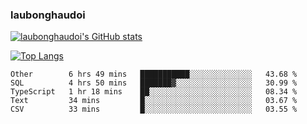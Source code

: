 ### laubonghaudoi

[![laubonghaudoi's GitHub stats](https://github-readme-stats.vercel.app/api?username=laubonghaudoi&count_private=true&show_icons=true)](https://github.com/laubonghaudoi/github-readme-stats)

[![Top Langs](https://github-readme-stats.vercel.app/api/top-langs/?username=laubonghaudoi&layout=compact)](https://github.com/laubonghaudoi/github-readme-stats)

<!--START_SECTION:waka-->
```text
Other        6 hrs 49 mins   ███████████░░░░░░░░░░░░░░   43.68 % 
SQL          4 hrs 50 mins   ███████▓░░░░░░░░░░░░░░░░░   30.99 % 
TypeScript   1 hr 18 mins    ██░░░░░░░░░░░░░░░░░░░░░░░   08.34 % 
Text         34 mins         █░░░░░░░░░░░░░░░░░░░░░░░░   03.67 % 
CSV          33 mins         █░░░░░░░░░░░░░░░░░░░░░░░░   03.55 % 
```
<!--END_SECTION:waka-->
